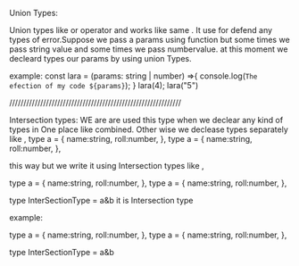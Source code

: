Union Types:

Union types like or operator and works like same .
It use for defend any types of error.Suppose we pass a params using function
but some times we pass string value and some times we pass numbervalue. at this
moment we decleard types our params by using union Types.

example:
const lara = (params:  string | number) =>{
    console.log(`The efection of my code ${params}`);
}
lara(4);
lara("5")


/////////////////////////////////////////////////////////////


Intersection types: WE are are used this type when we declear any kind of types in One place like combined. Other wise we declease types separately like , 
type a = {
    name:string,
    roll:number,
},
type a = {
    name:string,
    roll:number,
},

this way but we write it using 
Intersection types like , 

type a = {
    name:string,
    roll:number,
},
type a = {
    name:string,
    roll:number,
},

type InterSectionType = a&b   it is Intersection type


example:


type a = {
    name:string,
    roll:number,
},
type a = {
    name:string,
    roll:number,
},

type InterSectionType = a&b

